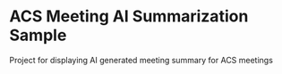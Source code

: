 # ACS Meeting AI Summarization Sample

Project for displaying AI generated meeting summary for ACS meetings
